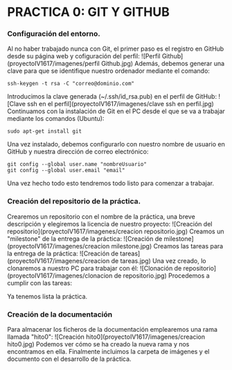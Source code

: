 # PRACTICA 0: GIT Y GITHUB

### Configuración del entorno.
Al no haber trabajado nunca con Git, el primer paso es el registro en GitHub desde su página web y cofiguración del perfil:
![Perfil Github](proyectoIV1617/imagenes/perfil Github.jpg)
Además, debemos generar una clave para que se identifique nuestro ordenador mediante el comando:
```
ssh-keygen -t rsa -C "correo@dominio.com"
```
Introducimos la clave generada (~/.ssh/id_rsa.pub) en el perfil de GitHub:
![Clave ssh en el perfil](proyectoIV1617/imagenes/clave ssh en perfil.jpg)
Continuamos con la instalación de Git en el PC desde el que se va a trabajar mediante los comandos (Ubuntu):
```
sudo apt-get install git
```
Una vez instalado, debemos configurarlo con nuestro nombre de usuario en GitHub y nuestra dirección de correo electrónico:
```
git config --global user.name "nombreUsuario"
git config --global user.email "email"
```

Una vez hecho todo esto tendremos todo listo para comenzar a trabajar.

### Creación del repositorio de la práctica.
Crearemos un repositorio con el nombre de la práctica, una breve descripción y elegiremos la licencia de nuestro proyecto:
![Creación del repositorio](proyectoIV1617/imagenes/creacion repositorio.jpg)
Creamos un "milestone" de la entrega de la práctica:
![Creación de milestone](proyectoIV1617/imagenes/creacion milestone.jpg)
Creamos las tareas para la entrega de la práctica:
![Creación de tareas](proyectoIV1617/imagenes/creacion de tareas.jpg)
Una vez creado, lo clonaremos a nuestro PC para trabajar con él:
![Clonación de repositorio](proyectoIV1617/imagenes/clonacion de repositorio.jpg)
Procedemos a cumplir con las tareas:

Ya tenemos lista la práctica.

### Creación de la documentación
Para almacenar los ficheros de la documentación emplearemos una rama llamada "hito0":
![Creación hito0](proyectoIV1617/imagenes/creacion hito0.jpg)
Podemos ver cómo se ha creado la nueva rama y nos encontramos en ella. 
Finalmente incluimos la carpeta de imágenes y el documento con el desarrollo de la práctica.
